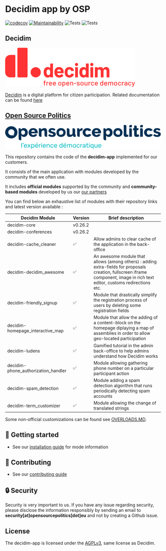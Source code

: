 # Decidim app by OSP
[![codecov](https://codecov.io/gh/OpenSourcePolitics/decidim-app/branch/master/graph/badge.svg?token=VDQ3ORQLN6)](https://codecov.io/gh/OpenSourcePolitics/decidim-app)
[![Maintainability](https://api.codeclimate.com/v1/badges/f5abcda931760d6ee65d/maintainability)](https://codeclimate.com/github/OpenSourcePolitics/decidim-app/maintainability)
![Tests](https://github.com/OpenSourcePolitics/decidim-app/actions/workflows/deploy_production.yml/badge.svg?branch=master)
![Tests](https://github.com/OpenSourcePolitics/decidim-app/actions/workflows/tests.yml/badge.svg?branch=master)

## Decidim
![](./docs/decidim-logo-claim.svg)

[Decidim](https://github.com/decidim/decidim) is a digital platform for citizen participation. Related documentation can be found [here](https://docs.decidim.org)

## [Open Source Politics](https://opensourcepolitics.eu/) 
![Open Source Politics](./docs/open-source-politics.svg)

This repository contains the code of the **decidim-app** implemented for our customers.

It consists of the main application with modules developed by the community that we often use.

It includes **official modules** supported by the community and **community-based modules** developed by us our [our partners](https://github.com/decidim-ice)

You can find below an exhaustive list of modules with their repository links and latest version available :


| Decidim Module                      | Version |             Brief description                                    |
|-------------------------------------|---------|------------------------------------------------------------------|
| decidim-core                        | v0.26.2 |
| decidim-conferences                 | v0.26.2 |
| decidim-cache_cleaner               | ✅      |Allow admins to clear cache of the application in the back-office|
| decidim-decidim_awesome             | ✅      |An awesome module that allows (among others) : adding extra-fields for proposals creation, fullscreen iframe component, image in rich text editor, customs redirections etc. |
| decidim-friendly_signup             | ✅      |Module that drastically simplify the registration process of users by deleting some registration fields|
| decidim-homepage_interactive_map    | ✅      |Module that allow the adding of a content-block on the homepage diplaying a map of assemblies in order to allow geo-located participation |
| decidim-ludens                      | ✅      |Gamified tutorial in the admin back-office to help admins understand how Decidim works|
| decidim-phone_authorization_handler | ✅      |Module allowing gathering phone number on a particular participant action|
| decidim-spam_detection              | ✅      |Module adding a spam detection algorithm that runs periodically detecting spam accounts|
| decidim-term_customizer             | ✅      |Module allowing the change of translated strings |


Some non-official customizations can be found see [OVERLOADS.MD](./OVERLOADS.md).

## 🚀 Getting started
- See our [installation guide](./docs/GETTING_STARTED.md) for mode information

## 👋 Contributing
- See our [contributing guide](./docs/CONTRIBUTING.md)

## 🔒 Security
Security is very important to us. If you have any issue regarding security, please disclose the information responsibly by sending an email to **security[at]opensourcepolitics[dot]eu** and not by creating a Github issue. 

## License
The decidim-app is licensed under the [AGPLv3](./LICENSE-AGPLV3.txt), same license as Decidim.